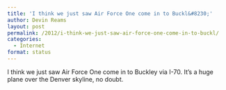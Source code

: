 ```yaml
---
title: 'I think we just saw Air Force One come in to Buckl&#8230;'
author: Devin Reams
layout: post
permalink: /2012/i-think-we-just-saw-air-force-one-come-in-to-buckl/
categories:
  - Internet
format: status
---
```

I think we just saw Air Force One come in to Buckley via I-70. It&#8217;s a huge plane over the Denver skyline, no doubt.